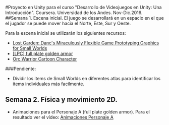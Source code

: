 #Proyecto en Unity para el curso "Desarrollo de Videojuegos en Unity: Una Introducción". Coursera. Universidad de los Andes. Nov-Dic.2016.
##Semana 1. Escena inicial.
El juego se desarrollará en un espacio en el que el jugador se puede mover hacia el Norte, Este, Sur y Oeste.

Para la escena inicial se utilizarán los siguientes recursos:

- [Lost Garden: Danc's Miraculously Flexible Game Prototyping Graphics for Small Worlds](http://www.lostgarden.com/2009/03/dancs-miraculously-flexible-game.html)
- [\[LPC\] full plate golden armor](http://opengameart.org/content/lpc-full-plate-golden-armor)
- [Orc Warrior Cartoon Character](https://www.assetstore.unity3d.com/en/#!/content/17020)

###Pendiente:
- Dividir los items de Small Worlds en diferentes atlas para identificar los items individuales más facilmente.

## Semana 2. Física y movimiento 2D.
- Animaciones para el Personaje A (full plate golden armor). Para el resultado ver el vídeo: [Animaciones Personaje A](https://youtu.be/m3_ASWdZ2zM)


